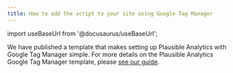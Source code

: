 ```yaml
---
title: How to add the script to your site using Google Tag Manager
---
```


import useBaseUrl from '@docusaurus/useBaseUrl';

We have published a template that makes setting up Plausible Analytics with Google Tag Manager simple. For more details on the Plausible Analytics Google Tag Manager template, please [see our guide](https://plausible.io/gtm-template). 
